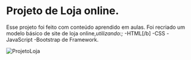 # Projeto de Loja online.

  Esse projeto foi feito com conteúdo aprendido em aulas. 
  Foi recriado um modelo básico de site de loja online,*utilizando:;*
    -HTML[/b]
    -CSS
    -JavaScript
    -Bootstrap de Framework.
    
![ProjetoLoja](https://github.com/Israeladctecnologia/projetoLoja/assets/116608942/2fe74f88-c23e-4a6a-828c-915c2926aa6d)


